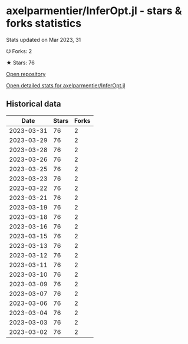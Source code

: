 # axelparmentier/InferOpt.jl - stars & forks statistics

Stats updated on Mar 2023, 31

☋ Forks: 2

★ Stars: 76

[Open repository](https://github.com/axelparmentier/InferOpt.jl)

[Open detailed stats for axelparmentier/InferOpt.jl](https://reviewgithub.com/rep/axelparmentier/InferOpt.jl)

## Historical data
| Date | Stars | Forks |
|------|-------|-------|
| 2023-03-31 | 76 | 2 | 
| 2023-03-29 | 76 | 2 | 
| 2023-03-28 | 76 | 2 | 
| 2023-03-26 | 76 | 2 | 
| 2023-03-25 | 76 | 2 | 
| 2023-03-23 | 76 | 2 | 
| 2023-03-22 | 76 | 2 | 
| 2023-03-21 | 76 | 2 | 
| 2023-03-19 | 76 | 2 | 
| 2023-03-18 | 76 | 2 | 
| 2023-03-16 | 76 | 2 | 
| 2023-03-15 | 76 | 2 | 
| 2023-03-13 | 76 | 2 | 
| 2023-03-12 | 76 | 2 | 
| 2023-03-11 | 76 | 2 | 
| 2023-03-10 | 76 | 2 | 
| 2023-03-09 | 76 | 2 | 
| 2023-03-07 | 76 | 2 | 
| 2023-03-06 | 76 | 2 | 
| 2023-03-04 | 76 | 2 | 
| 2023-03-03 | 76 | 2 | 
| 2023-03-02 | 76 | 2 | 

